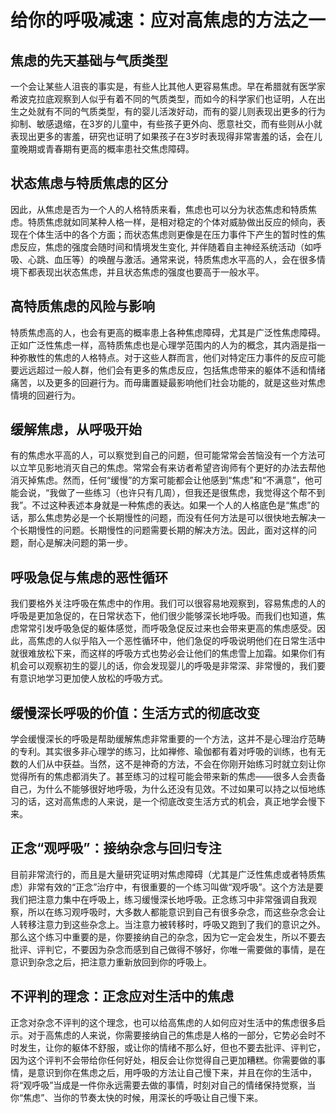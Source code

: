 # 给你的呼吸减速：应对高焦虑的方法之一 

## 焦虑的先天基础与气质类型
一个会让某些人沮丧的事实是，有些人比其他人更容易焦虑。早在希腊就有医学家希波克拉底观察到人似乎有着不同的气质类型，而如今的科学家们也证明，人在出生之处就有不同的气质类型，有的婴儿活泼好动，而有的婴儿则表现出更多的行为抑制、敏感退缩，在3岁的儿童中，有些孩子更外向、愿意社交，而有些则从小就表现出更多的害羞，研究也证明了如果孩子在3岁时表现得非常害羞的话，会在儿童晚期或青春期有更高的概率患社交焦虑障碍。  

## 状态焦虑与特质焦虑的区分
因此，从焦虑是否为一个人的人格特质来看，焦虑也可以分为状态焦虑和特质焦虑。特质焦虑就如同某种人格一样，是相对稳定的个体对威胁做出反应的倾向，表现在个体生活中的各个方面；而状态焦虑则更像是在压力事件下产生的暂时性的焦虑反应，焦虑的强度会随时间和情境发生变化, 并伴随着自主神经系统活动（如呼吸、心跳、血压等）的唤醒与激活。通常来说，特质焦虑水平高的人，会在很多情境下都表现出状态焦虑，并且状态焦虑的强度也要高于一般水平。

## 高特质焦虑的风险与影响
特质焦虑高的人，也会有更高的概率患上各种焦虑障碍，尤其是广泛性焦虑障碍。正如广泛性焦虑一样，高特质焦虑也是心理学范围内的人为的概念，其内涵是指一种弥散性的焦虑的人格特点。对于这些人群而言，他们对特定压力事件的反应可能要远远超过一般人群，他们会有更多的焦虑反应，包括焦虑带来的躯体不适和情绪痛苦，以及更多的回避行为。而毋庸置疑最影响他们社会功能的，就是这些对焦虑情境的回避行为。

## 缓解焦虑，从呼吸开始
有的焦虑水平高的人，可以察觉到自己的问题，但可能常常会苦恼没有一个方法可以立竿见影地消灭自己的焦虑。常常会有来访者希望咨询师有个更好的办法去帮他消灭掉焦虑。然而，任何“缓慢”的方案可能都会让他感到“焦虑”和“不满意”，他可能会说，“我做了一些练习（也许只有几周），但我还是很焦虑，我觉得这个帮不到我”。不过这种表述本身就是一种焦虑的表达。如果一个人的人格底色是“焦虑”的话，那么焦虑势必是一个长期慢性的问题，而没有任何方法是可以很快地去解决一个长期慢性的问题。长期慢性的问题需要长期的解决方法。因此，面对这样的问题，耐心是解决问题的第一步。

## 呼吸急促与焦虑的恶性循环
我们要格外关注呼吸在焦虑中的作用。我们可以很容易地观察到，容易焦虑的人的呼吸是更加急促的，在日常状态下，他们很少能够深长地呼吸。而我们也知道，焦虑常常引发呼吸急促的躯体感觉，而呼吸急促反过来也会带来更高的焦虑感受。因此，高焦虑的人似乎陷入一个恶性循环中，他们急促的呼吸说明他们在日常生活中就很难放松下来，而这样的呼吸方式也势必会让他们的焦虑雪上加霜。如果你们有机会可以观察初生的婴儿的话，你会发现婴儿的呼吸是非常深、非常慢的，我们要有意识地学习更加使人放松的呼吸方式。

## 缓慢深长呼吸的价值：生活方式的彻底改变
学会缓慢深长的呼吸是帮助缓解焦虑非常重要的一个方法，这并不是心理治疗范畴的专利。其实很多非心理学的练习，比如禅修、瑜伽都有着对呼吸的训练，也有无数的人们从中获益。当然，这不是神奇的方法，不会在你刚开始练习时就立刻让你觉得所有的焦虑都消失了。甚至练习的过程可能会带来新的焦虑——很多人会责备自己，为什么不能够很好地呼吸，为什么还没有见效。不过如果可以持之以恒地练习的话，这对高焦虑的人来说，是一个彻底改变生活方式的机会，真正地学会慢下来。

## 正念“观呼吸”：接纳杂念与回归专注
目前非常流行的，而且是大量研究证明对焦虑障碍（尤其是广泛性焦虑或者特质焦虑）非常有效的“正念”治疗中，有很重要的一个练习叫做“观呼吸”。这个方法是要我们把注意力集中在呼吸上，练习缓慢深长地呼吸。正念练习中非常强调自我观察，所以在练习观呼吸时，大多数人都能意识到自己有很多杂念，而这些杂念会让人转移注意力到这些杂念上。当注意力被转移时，呼吸又跑到了我们的意识之外。那么这个练习中重要的是，你要接纳自己的杂念，因为它一定会发生，所以不要去批评、评判它，不要因为杂念而感到自己做得不够好，你唯一需要做的事情，是在意识到杂念之后，把注意力重新放回到你的呼吸上。

## 不评判的理念：正念应对生活中的焦虑
正念对杂念不评判的这个理念，也可以给高焦虑的人如何应对生活中的焦虑很多启示。对于高焦虑的人来说，你需要接纳自己的焦虑是人格的一部分，它势必会时不时发生，让你的躯体不舒服，或让你的情绪不那么好，但也不要去批评、评判它，因为这个评判不会带给你任何好处，相反会让你觉得自己更加糟糕。你需要做的事情，是意识到你在焦虑之后，用呼吸的方法让自己慢下来，并且在你的生活中，将“观呼吸”当成是一件你永远需要去做的事情，时刻对自己的情绪保持觉察，当你“焦虑”、当你的节奏太快的时候，用深长的呼吸让自己慢下来。




